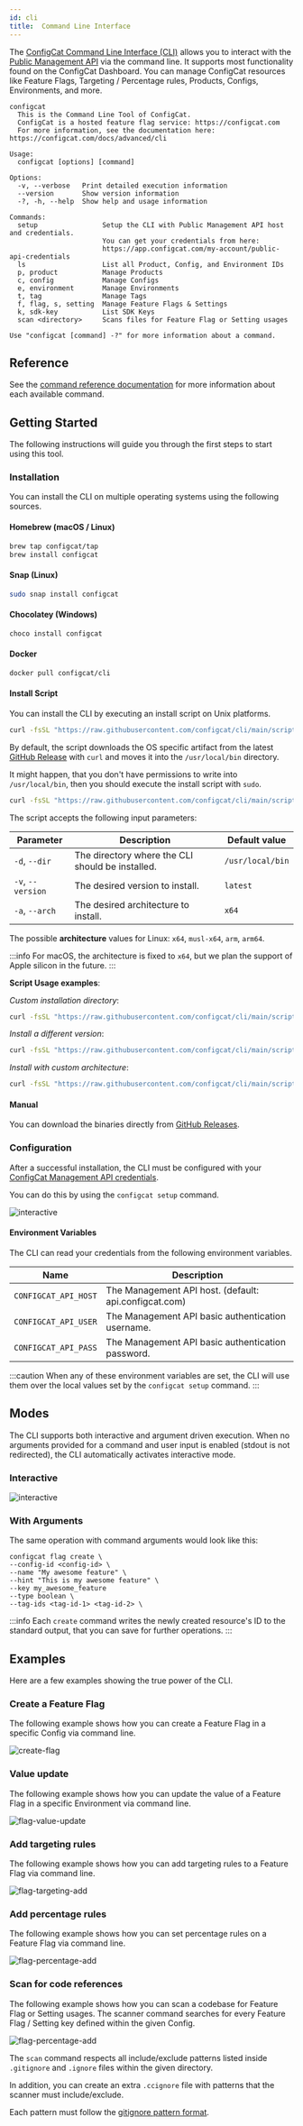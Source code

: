 ```yaml
---
id: cli
title:  Command Line Interface
---
```


The <a target="_blank" href="https://github.com/configcat/cli">ConfigCat Command Line Interface (CLI)</a> allows you to interact with the [Public Management API](advanced/public-api.md) via the command line. It supports most functionality found on the ConfigCat Dashboard. You can manage ConfigCat resources like Feature Flags, Targeting / Percentage rules, Products, Configs, Environments, and more.

```
configcat
  This is the Command Line Tool of ConfigCat.
  ConfigCat is a hosted feature flag service: https://configcat.com
  For more information, see the documentation here: https://configcat.com/docs/advanced/cli

Usage:
  configcat [options] [command]

Options:
  -v, --verbose   Print detailed execution information
  --version       Show version information
  -?, -h, --help  Show help and usage information

Commands:
  setup                Setup the CLI with Public Management API host and credentials.
                       You can get your credentials from here:
                       https://app.configcat.com/my-account/public-api-credentials
  ls                   List all Product, Config, and Environment IDs
  p, product           Manage Products
  c, config            Manage Configs
  e, environment       Manage Environments
  t, tag               Manage Tags
  f, flag, s, setting  Manage Feature Flags & Settings
  k, sdk-key           List SDK Keys
  scan <directory>     Scans files for Feature Flag or Setting usages

Use "configcat [command] -?" for more information about a command.
```

## Reference
See the <a target="_blank" href="https://configcat.github.io/cli/">command reference documentation</a> for more information about each available command.

## Getting Started
The following instructions will guide you through the first steps to start using this tool.

### Installation
You can install the CLI on multiple operating systems using the following sources.

#### Homebrew (macOS / Linux)
```bash
brew tap configcat/tap
brew install configcat
```

#### Snap (Linux)
```bash
sudo snap install configcat
```

#### Chocolatey (Windows)
```powershell
choco install configcat
```

#### Docker
```bash
docker pull configcat/cli
```

#### Install Script
You can install the CLI by executing an install script on Unix platforms. 
```bash
curl -fsSL "https://raw.githubusercontent.com/configcat/cli/main/scripts/install.sh" | bash
```

By default, the script downloads the OS specific artifact from the latest [GitHub Release](https://github.com/configcat/cli/releases) with `curl` and moves it into the `/usr/local/bin` directory.

It might happen, that you don't have permissions to write into `/usr/local/bin`, then you should execute the install script with `sudo`.

```bash
curl -fsSL "https://raw.githubusercontent.com/configcat/cli/main/scripts/install.sh" | sudo bash
```

The script accepts the following input parameters:

Parameter | Description | Default value
--------- | ----------- | -------------
`-d`, `--dir` | The directory where the CLI should be installed. | `/usr/local/bin`
`-v`, `--version` | The desired version to install. | `latest`
`-a`, `--arch` | The desired architecture to install. | `x64`

The possible **architecture** values for Linux: `x64`, `musl-x64`, `arm`, `arm64`.

:::info
For macOS, the architecture is fixed to `x64`, but we plan the support of Apple silicon in the future.
:::

**Script Usage examples**:

*Custom installation directory*:
```bash
curl -fsSL "https://raw.githubusercontent.com/configcat/cli/main/scripts/install.sh" | bash -s -- -d=/path/to/install
```

*Install a different version*:
```bash
curl -fsSL "https://raw.githubusercontent.com/configcat/cli/main/scripts/install.sh" | bash -s -- -v=1.4.2
```

*Install with custom architecture*:
```bash
curl -fsSL "https://raw.githubusercontent.com/configcat/cli/main/scripts/install.sh" | bash -s -- -a=arm
```

#### Manual
You can download the binaries directly from [GitHub Releases](https://github.com/configcat/cli/releases).

### Configuration
After a successful installation, the CLI must be configured with your <a target="_blank" href="https://app.configcat.com/my-account/public-api-credentials">ConfigCat Management API credentials</a>.

You can do this by using the `configcat setup` command.

![interactive](/assets/cli/setup.gif)

#### Environment Variables
The CLI can read your credentials from the following environment variables.

Name | Description |
--------- | ----------- |
`CONFIGCAT_API_HOST` | The Management API host. (default: api.configcat.com) | 
`CONFIGCAT_API_USER` | The Management API basic authentication username. |
`CONFIGCAT_API_PASS` | The Management API basic authentication password. | 

:::caution
When any of these environment variables are set, the CLI will use them over the local values set by the `configcat setup` command.
:::

## Modes
The CLI supports both interactive and argument driven execution. When no arguments provided for a command and user input is enabled (stdout is not redirected), the CLI automatically activates interactive mode.

### Interactive

![interactive](/assets/cli/teaser.gif)

### With Arguments
The same operation with command arguments would look like this:
```
configcat flag create \
--config-id <config-id> \ 
--name "My awesome feature" \
--hint "This is my awesome feature" \
--key my_awesome_feature
--type boolean \
--tag-ids <tag-id-1> <tag-id-2> \
```

:::info
Each `create` command writes the newly created resource's ID to the standard output, that you can save for further operations.
:::

## Examples
Here are a few examples showing the true power of the CLI.

### Create a Feature Flag
The following example shows how you can create a Feature Flag in a specific Config via command line.

![create-flag](/assets/cli/create-flag.gif)

### Value update
The following example shows how you can update the value of a Feature Flag in a specific Environment via command line.

![flag-value-update](/assets/cli/flag-value-update.gif)

### Add targeting rules
The following example shows how you can add targeting rules to a Feature Flag via command line.

![flag-targeting-add](/assets/cli/flag-targeting-add.gif)

### Add percentage rules
The following example shows how you can set percentage rules on a Feature Flag via command line.

![flag-percentage-add](/assets/cli/flag-percentage-add.gif)

### Scan for code references
The following example shows how you can scan a codebase for Feature Flag or Setting usages. The scanner command searches for every Feature Flag / Setting key defined within the given Config.

![flag-percentage-add](/assets/cli/scan.gif)

The `scan` command respects all include/exclude patterns listed inside `.gitignore` and `.ignore` files within the given directory. 

In addition, you can create an extra `.ccignore` file with patterns that the scanner must include/exclude.

Each pattern must follow the <a target="_blank" href="https://git-scm.com/docs/gitignore#_pattern_format">gitignore pattern format</a>.